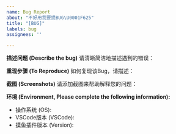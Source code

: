 ```yaml
---
name: Bug Report
about: "不好用我要提BUG\U0001F625"
title: "[BUG]"
labels: bug
assignees: ''

---
```


**描述问题 (Describe the bug)**
请清晰简洁地描述遇到的错误：

**重现步骤 (To Reproduce)**
如何复现该Bug，请描述：

**截图 (Screenshots)**
请添加截图来帮助解释您的问题：

**环境 (Environment, Please complete the following information):**
 - 操作系统 (OS): 
 - VSCode版本 (VSCode): 
 - 摸鱼插件版本 (Version):
